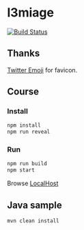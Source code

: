 # l3miage

[![Build Status](https://travis-ci.org/ViBiOh/l3miage.svg?branch=master)](https://travis-ci.org/ViBiOh/l3miage)

## Thanks

[Twitter Emoji](https://github.com/twitter/twemoji) for favicon.

## Course

### Install

```bash
npm install
npm run reveal
```

### Run

```bash
npm run build
npm start
```

Browse [LocalHost](http://localhost:1080)

## Java sample

```bash
mvn clean install
```
